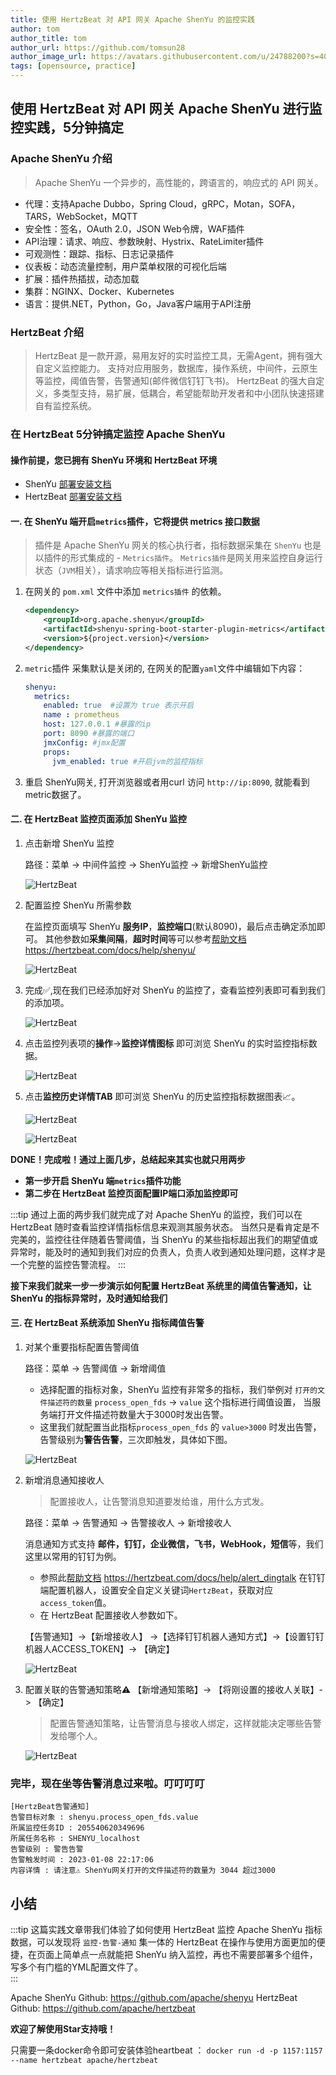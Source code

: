 ```yaml
---
title: 使用 HertzBeat 对 API 网关 Apache ShenYu 的监控实践    
author: tom  
author_title: tom   
author_url: https://github.com/tomsun28  
author_image_url: https://avatars.githubusercontent.com/u/24788200?s=400&v=4  
tags: [opensource, practice]
---
```


## 使用 HertzBeat 对 API 网关 Apache ShenYu 进行监控实践，5分钟搞定

### Apache ShenYu 介绍

> Apache ShenYu 一个异步的，高性能的，跨语言的，响应式的 API 网关。

- 代理：支持Apache Dubbo，Spring Cloud，gRPC，Motan，SOFA，TARS，WebSocket，MQTT
- 安全性：签名，OAuth 2.0，JSON Web令牌，WAF插件
- API治理：请求、响应、参数映射、Hystrix、RateLimiter插件
- 可观测性：跟踪、指标、日志记录插件
- 仪表板：动态流量控制，用户菜单权限的可视化后端
- 扩展：插件热插拔，动态加载
- 集群：NGINX、Docker、Kubernetes
- 语言：提供.NET，Python，Go，Java客户端用于API注册

### HertzBeat 介绍

> HertzBeat 是一款开源，易用友好的实时监控工具，无需Agent，拥有强大自定义监控能力。
> 支持对应用服务，数据库，操作系统，中间件，云原生等监控，阈值告警，告警通知(邮件微信钉钉飞书)。
> HertzBeat 的强大自定义，多类型支持，易扩展，低耦合，希望能帮助开发者和中小团队快速搭建自有监控系统。

### 在 HertzBeat 5分钟搞定监控 Apache ShenYu

#### 操作前提，您已拥有 ShenYu 环境和 HertzBeat 环境

- ShenYu [部署安装文档](https://shenyu.apache.org/zh/docs/deployment/deployment-before)
- HertzBeat [部署安装文档](https://hertzbeat.com/docs/start/docker-deploy)

#### 一. 在 ShenYu 端开启`metrics`插件，它将提供 metrics 接口数据

> 插件是 Apache ShenYu 网关的核心执行者，指标数据采集在 `ShenYu` 也是以插件的形式集成的 - `Metrics插件`。
> `Metrics插件`是网关用来监控自身运行状态（`JVM`相关），请求响应等相关指标进行监测。

1. 在网关的 `pom.xml` 文件中添加 `metrics插件` 的依赖。

    ```xml
    <dependency>
        <groupId>org.apache.shenyu</groupId>
        <artifactId>shenyu-spring-boot-starter-plugin-metrics</artifactId>
        <version>${project.version}</version>
    </dependency>
    ```

2. `metric`插件 采集默认是关闭的, 在网关的配置`yaml`文件中编辑如下内容：

    ```yaml
    shenyu:
      metrics:
        enabled: true  #设置为 true 表示开启
        name : prometheus 
        host: 127.0.0.1 #暴露的ip
        port: 8090 #暴露的端口
        jmxConfig: #jmx配置
        props:
          jvm_enabled: true #开启jvm的监控指标
    ```

3. 重启 ShenYu网关, 打开浏览器或者用curl 访问 `http://ip:8090`, 就能看到metric数据了。

#### 二. 在 HertzBeat 监控页面添加 ShenYu 监控

1. 点击新增 ShenYu 监控

    路径：菜单 -> 中间件监控 -> ShenYu监控 -> 新增ShenYu监控

    ![HertzBeat](/img/blog/monitor-shenyu-1.png)

2. 配置监控 ShenYu 所需参数

    在监控页面填写 ShenYu **服务IP**，**监控端口**(默认8090)，最后点击确定添加即可。
    其他参数如**采集间隔**，**超时时间**等可以参考[帮助文档](https://hertzbeat.com/docs/help/shenyu/) <https://hertzbeat.com/docs/help/shenyu/>

    ![HertzBeat](/img/blog/monitor-shenyu-1.png)

3. 完成✅,现在我们已经添加好对 ShenYu 的监控了，查看监控列表即可看到我们的添加项。

    ![HertzBeat](/img/blog/monitor-shenyu-3.png)

4. 点击监控列表项的**操作**->**监控详情图标** 即可浏览 ShenYu 的实时监控指标数据。

    ![HertzBeat](/img/blog/monitor-shenyu-4.png)

5. 点击**监控历史详情TAB** 即可浏览 ShenYu 的历史监控指标数据图表📈。

    ![HertzBeat](/img/blog/monitor-shenyu-5.png)

    ![HertzBeat](/img/blog/monitor-shenyu-6.png)

**DONE！完成啦！通过上面几步，总结起来其实也就只用两步**  

- **第一步开启 ShenYu 端`metrics`插件功能**
- **第二步在 HertzBeat 监控页面配置IP端口添加监控即可**

:::tip
通过上面的两步我们就完成了对 Apache ShenYu 的监控，我们可以在 HertzBeat 随时查看监控详情指标信息来观测其服务状态。
当然只是看肯定是不完美的，监控往往伴随着告警阈值，当 ShenYu 的某些指标超出我们的期望值或异常时，能及时的通知到我们对应的负责人，负责人收到通知处理问题，这样才是一个完整的监控告警流程。
:::

**接下来我们就来一步一步演示如何配置 HertzBeat 系统里的阈值告警通知，让 ShenYu 的指标异常时，及时通知给我们**

#### 三. 在 HertzBeat 系统添加 ShenYu 指标阈值告警

1. 对某个重要指标配置告警阈值

    路径：菜单 -> 告警阈值 -> 新增阈值

   - 选择配置的指标对象，ShenYu 监控有非常多的指标，我们举例对 `打开的文件描述符的数量` `process_open_fds` -> `value` 这个指标进行阈值设置， 当服务端打开文件描述符数量大于3000时发出告警。
   - 这里我们就配置当此指标`process_open_fds` 的 `value>3000` 时发出告警，告警级别为**警告告警**，三次即触发，具体如下图。

    ![HertzBeat](/img/blog/monitor-shenyu-7.png)

2. 新增消息通知接收人

    > 配置接收人，让告警消息知道要发给谁，用什么方式发。

    路径：菜单 -> 告警通知 -> 告警接收人 -> 新增接收人

    消息通知方式支持 **邮件，钉钉，企业微信，飞书，WebHook，短信**等，我们这里以常用的钉钉为例。

   - 参照此[帮助文档](https://hertzbeat.com/docs/help/alert_dingtalk) <https://hertzbeat.com/docs/help/alert_dingtalk> 在钉钉端配置机器人，设置安全自定义关键词`HertzBeat`，获取对应`access_token`值。
   - 在 HertzBeat 配置接收人参数如下。

    【告警通知】->【新增接收人】 ->【选择钉钉机器人通知方式】->【设置钉钉机器人ACCESS_TOKEN】-> 【确定】

    ![HertzBeat](/img/blog/alert-notice-1.png)

3. 配置关联的告警通知策略⚠️ 【新增通知策略】-> 【将刚设置的接收人关联】-> 【确定】

    > 配置告警通知策略，让告警消息与接收人绑定，这样就能决定哪些告警发给哪个人。

    ![HertzBeat](/img/blog/alert-notice-2.png)

### 完毕，现在坐等告警消息过来啦。叮叮叮叮

```text
[HertzBeat告警通知]
告警目标对象 : shenyu.process_open_fds.value
所属监控任务ID : 205540620349696
所属任务名称 : SHENYU_localhost
告警级别 : 警告告警
告警触发时间 : 2023-01-08 22:17:06
内容详情 : 请注意⚠️ ShenYu网关打开的文件描述符的数量为 3044 超过3000
```

## 小结

:::tip
这篇实践文章带我们体验了如何使用 HertzBeat 监控 Apache ShenYu 指标数据，可以发现将 `监控-告警-通知` 集一体的 HertzBeat 在操作与使用方面更加的便捷，在页面上简单点一点就能把 ShenYu 纳入监控，再也不需要部署多个组件，写多个有门槛的YML配置文件了。  
:::

Apache ShenYu Github: <https://github.com/apache/shenyu>
HertzBeat Github: <https://github.com/apache/hertzbeat>

**欢迎了解使用Star支持哦！**

只需要一条docker命令即可安装体验heartbeat ：
`docker run -d -p 1157:1157 --name hertzbeat apache/hertzbeat`
